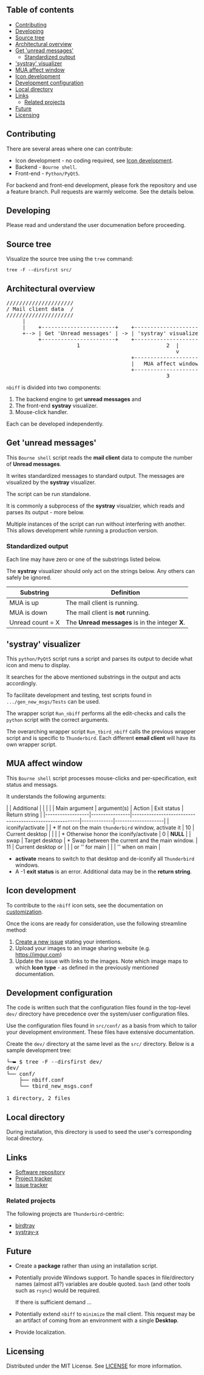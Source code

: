 ## Table of contents

- [Contributing](#contributing)
- [Developing](#developing)
- [Source tree](#source-tree)
- [Architectural overview](#architectural-overview)
- [Get 'unread messages'](#get-unread-messages)
  - [Standardized output](#standardized-output)
- ['systray' visualizer](#systray-visualizer)
- [MUA affect window](#mua-affect-window)
- [Icon development](#icon-development)
- [Development configuration](#development-configuration)
- [Local directory](#local-directory)
- [Links](#links)
  - [Related projects](#related-projects)
- [Future](#future)
- [Licensing](#licensing)

## Contributing

There are several areas where one can contribute:

* Icon development - no coding required, see [Icon development](#icon-development).
* Backend - `Bourne shell`.
* Front-end - `Python/PyQt5`.

For backend and front-end development, please fork the repository and use a feature
branch. Pull requests are warmly welcome.  See the details below.

## Developing

Please read and understand the user documenation before proceeding.

## Source tree

Visualize the source tree using the `tree` command:

```
tree -F --dirsfirst src/
```

## Architectural overview
<pre>
/////////////////////
/ Mail client data  /
/////////////////////
     |
     |    +-----------------------+    +----------------------+
     +--> | Get 'Unread messages' | -> | 'systray' visualizer |
          +-----------------------+    +----------------------+
                      1                           2  |
                                                     v
                                       +----------------------+
                                       |   MUA affect window  |
                                       +----------------------+
                                                  3
</pre>

`nbiff` is divided into two components:

1. The backend engine to get **unread messages** and
2. The front-end **systray** visualizer.
3. Mouse-click handler.

Each can be developed independently.

## Get 'unread messages'

This `Bourne shell` script reads the **mail client** data to compute
the number of **Unread messages**.

It writes standardized messages to standard output.  The messages are
visualized by the **systray** visualizer.

The script can be run standalone. 

It is commonly a subprocess of the **systray** visualzier, which reads
and parses its output - more below.

Multiple instances of the script can run without interfering with
another.  This allows development while running a production version.

### Standardized output

Each line may have zero or one of the substrings listed below.

The **systray** visualizer should only act on the strings below.  Any
others can safely be ignored.

| Substring        | Definition                                       |
|------------------|--------------------------------------------------|
| MUA is up        | The mail client is running.                      |
| MUA is down      | The mail client is **not** running.              |
| Unread count = X | The **Unread messages** is in the integer **X**. |

## 'systray' visualizer

This `python/PyQt5` script runs a script and parses its output to
decide what icon and menu to display.

It searches for the above mentioned substrings in the output and acts
accordingly.

To facilitate development and testing, test scripts found in `.../gen_new_msgs/Tests`
can be used.

The wrapper script `Run_nbiff` performs all the edit-checks and calls
the `python` script with the correct arguments.

The overarching wrapper script `Run_tbird_nbiff` calls the previous
wrapper script and is specific to `Thunderbird`.  Each different
**email client** will have its own wrapper script.

## MUA affect window

This `Bourne shell` script processes mouse-clicks and
per-specification, exit status and messags.

It understands the following arguments:

|                  | Additional     |                                                        |             |                    |
| Main argument    | argument(s)    | Action                                                 | Exit status | Return string      |
|------------------|----------------|--------------------------------------------------------|-------------|--------------------|
| iconify/activate |                | * If not on the main `thunderbird` window, activate it | 10          | Current desktop    |
|                  |                | * Otherwise honor the iconify/activate                 | 0           | **NULL**           |
| swap             | Target desktop | * Swap between the current and the main window.        | 11          | Current desktop or |
|                  | or '' for main |                                                        |             | '' when on main    |

* **activate** means to switch to that desktop and de-iconify all `Thunderbird` windows.
* A -1 **exit status** is an error.  Additional data may be in the
  **return string**.

## Icon development

To contribute to the `nbiff` icon sets, see the documentation on
[customization](/doc/CUSTOMIZING.md).

Once the icons are ready for consideration, use the following
streamline method:

1. [Create a new
   issue](https://github.com/pablo-blueoakdb/nbiff/issues/new) stating
   your intentions.
2. Upload your images to an image sharing website
   (e.g. https://imgur.com)
3. Update the issue with links to the images.  Note which image maps
   to which **Icon type** - as defined in the previously mentioned
   documentation. 

## Development configuration

The code is written such that the configuration files found in the
top-level `dev/` directory have precedence over the system/user
configuration files.

Use the configuration files found in `src/conf/` as a basis from which
to tailor your development environment.  These files have extensive
documentation.

Create the `dev/` directory at the same level as the `src/`
directory.  Below is a sample development tree:
<pre>
└─▬ $ tree -F --dirsfirst dev/
dev/
└── conf/
    ├── nbiff.conf
    └── tbird_new_msgs.conf

1 directory, 2 files
</pre>
## Local directory

During installation, this directory is used to seed the user's
corresponding local directory.

## Links

- [Software repository](https://github.com/pablo-blueoakdb/nbiff)
- [Project
  tracker](https://github.com/users/pablo-blueoakdb/projects/1)
- [Issue tracker](https://github.com/pablo-blueoakdb/nbiff/issues)

### Related projects

The following projects are `Thunderbird`-centric:

- [birdtray](https://github.com/gyunaev/birdtray)
- [systray-x](https://github.com/Ximi1970/systray-x)

## Future

* Create a **package** rather than using an installation script.
* Potentially provide Windows support.  To handle spaces in
  file/directory names (almost all?) variables are double quoted.
  `bash` (and other tools such as `rsync`) would be required.

  If there is sufficient demand ...
* Potentially extend `nbiff` to `minimize` the mail client.  This
  request may be an artifact of coming from an environment with a
  single **Desktop**.
* Provide localization.

## Licensing

Distributed under the MIT License.  See [LICENSE](LICENSE) for more
information.
